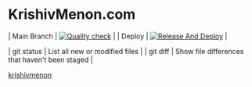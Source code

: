 # KrishivMenon.com

| Main Branch | [![Quality check](https://github.com/vimalmenon/krishivmenon.com/actions/workflows/quality-check.yml/badge.svg)](https://github.com/vimalmenon/krishivmenon.com/actions/workflows/quality-check.yml) |
| Deploy | [![Release And Deploy](https://github.com/vimalmenon/krishivmenon.com/actions/workflows/release.yml/badge.svg)](https://github.com/vimalmenon/krishivmenon.com/actions/workflows/release.yml) |

| git status | List all new or modified files |
| git diff | Show file differences that haven't been staged |


[krishivmenon](https://krishivmenon.com/)